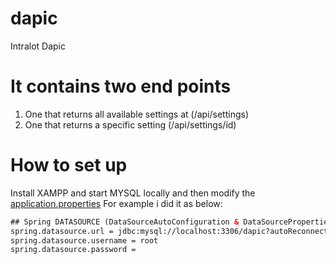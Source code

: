 # dapic
Intralot Dapic


# It contains two end points

1) One that returns all available settings at (/api/settings)
2) One that returns a specific setting        (/api/settings/id)

# How to set up

Install XAMPP and start MYSQL locally and then modify the [application.properties](https://github.com/goxr3plus/dapic/blob/master/src/main/resources/application.properties)
For example i did it as below:

```XML
## Spring DATASOURCE (DataSourceAutoConfiguration & DataSourceProperties)
spring.datasource.url = jdbc:mysql://localhost:3306/dapic?autoReconnect=true&useUnicode=true&characterEncoding=UTF-8&allowMultiQueries=true&useSSL=false
spring.datasource.username = root
spring.datasource.password =

```
